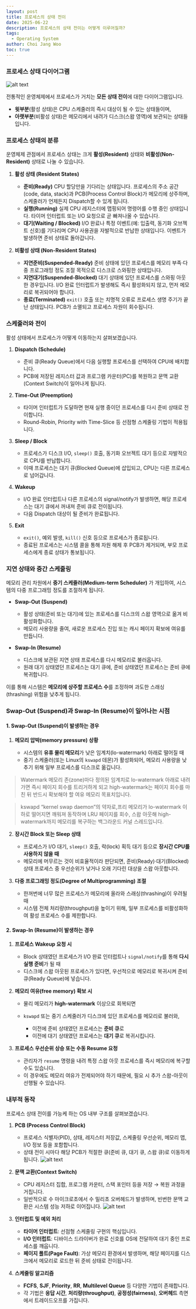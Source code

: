 ```yaml
---
layout: post
title: 프로세스의 상태 전이
date: 2025-06-22
description: 프로세스의 상태 전이는 어떻게 이루어질까? 
tags:
  - Operating System
author: Choi Jang Woo
toc: true
---
```


### 프로세스 상태 다이어그램

![alt text](/images/os/2/image.png)

전통적인 운영체제에서 프로세스가 거치는 **모든 상태 전이**에 대한 다이어그램입니다.

* **윗부분**(활성 상태)은 CPU 스케줄러의 즉시 대상이 될 수 있는 상태들이며,
* **아랫부분**(비활성 상태)은 메모리에서 내려가 디스크(스왑 영역)에 보관되는 상태들입니다.


### 프로세스 상태의 분류

운영체제 관점에서 프로세스 상태는 크게 **활성(Resident)** 상태와 **비활성(Non-Resident)** 상태로 나눌 수 있습니다.

1. **활성 상태 (Resident States)**

   * **준비(Ready)**
     CPU 할당만을 기다리는 상태입니다. 프로세스의 주소 공간(code, data, stack)과 PCB(Process Control Block)가 메모리에 상주하며, 스케줄러가 언제든지 Dispatch할 수 있게 됩니다.
   * **실행(Running)**
     실제 CPU 레지스터에 맵핑되어 명령어를 수행 중인 상태입니다. 타이머 인터럽트 또는 I/O 요청으로 곧 빠져나올 수 있습니다.
   * **대기(Waiting / Blocked)**
     I/O 완료나 특정 이벤트(예: 입출력, 동기화 오브젝트 신호)를 기다리며 CPU 사용권을 자발적으로 반납한 상태입니다. 이벤트가 발생하면 준비 상태로 돌아갑니다.

2. **비활성 상태 (Non-Resident States)**

   * **지연준비(Suspended-Ready)**
     준비 상태에 있던 프로세스를 메모리 부족·다중 프로그래밍 정도 조절 목적으로 디스크로 스와핑한 상태입니다.
   * **지연대기(Suspended-Blocked)**
     대기 상태에 있던 프로세스를 스와핑 아웃한 경우입니다. I/O 완료 인터럽트가 발생해도 즉시 활성화되지 않고, 먼저 메모리로 복귀되어야 합니다.
   * **종료(Terminated)**
     `exit()` 호출 또는 치명적 오류로 프로세스 생명 주기가 끝난 상태입니다. PCB가 소멸되고 프로세스 자원이 회수됩니다.


### 스케줄러와 전이

활성 상태에서 프로세스가 어떻게 이동하는지 살펴보겠습니다.

1. **Dispatch (Schedule)**

   * 준비 큐(Ready Queue)에서 다음 실행할 프로세스를 선택하여 CPU에 배치합니다.
   * PCB에 저장된 레지스터 값과 프로그램 카운터(PC)를 복원하고 문맥 교환(Context Switch)이 일어나게 됩니다.

2. **Time-Out (Preemption)**

   * 타이머 인터럽트가 도달하면 현재 실행 중이던 프로세스를 다시 준비 상태로 전이합니다.
   * Round-Robin, Priority with Time-Slice 등 선점형 스케줄링 기법이 적용됩니다.

3. **Sleep / Block**

   * 프로세스가 디스크 I/O, `sleep()` 호출, 동기화 오브젝트 대기 등으로 자발적으로 CPU를 반납합니다.
   * 이때 프로세스는 대기 큐(Blocked Queue)에 삽입되고, CPU는 다른 프로세스로 넘어갑니다.

4. **Wakeup**

   * I/O 완료 인터럽트나 다른 프로세스의 signal/notify가 발생하면, 해당 프로세스는 대기 큐에서 꺼내져 준비 큐로 전이됩니다.
   * 다음 Dispatch 대상이 될 준비가 완료됩니다.

5. **Exit**

   * `exit()`, 예외 발생, `kill()` 신호 등으로 프로세스가 종료됩니다.
   * 종료된 프로세스는 시스템 콜을 통해 자원 해제 후 PCB가 제거되며, 부모 프로세스에게 종료 상태가 통보됩니다.


### 지연 상태와 중간 스케줄링

메모리 관리 차원에서 **중기 스케줄러(Medium-term Scheduler)** 가 개입하여, 시스템의 다중 프로그래밍 정도를 조절하게 됩니다.

* **Swap-Out (Suspend)**
  * 활성 상태(준비 또는 대기)에 있는 프로세스를 디스크의 스왑 영역으로 옮겨 비활성화합니다.
  * 메모리 사용량을 줄여, 새로운 프로세스 진입 또는 캐시 페이지 확보에 여유를 만듭니다.

* **Swap-In (Resume)**

  * 디스크에 보관된 지연 상태 프로세스를 다시 메모리로 불러옵니다.
  * 원래 대기 상태였던 프로세스는 대기 큐에, 준비 상태였던 프로세스는 준비 큐에 복귀합니다.

이를 통해 시스템은 **메모리에 상주할 프로세스 수**를 조정하며 과도한 스래싱(thrashing) 위험을 낮추게 됩니다.

### Swap-Out (Suspend)과 Swap-In (Resume)이 일어나는 시점

#### 1. Swap-Out (Suspend)이 발생하는 경우

1. **메모리 압박(memory pressure) 상황**

   * 시스템의 **유휴 물리 메모리**가 낮은 임계치(lo-watermark) 아래로 떨어질 때
   * 중기 스케줄러(또는 Linux의 `kswapd` 데몬)가 활성화되어, 메모리 사용량을 낮추기 위해 일부 프로세스를 디스크로 옮깁니다.

> Watermark
메모리 존(zone)마다 정의된 임계치로 lo-watermark 아래로 내려가면 즉시 페이지 회수를 트리거하게 되고 high-watermark는 페이지 회수를 마친 뒤 반드시 확보해야 할 여유 메모리 목표치입니다.

> kswapd
“kernel swap daemon”의 약자로,프리 메모리가 lo-watermark 이하로 떨어지면 깨워져 동작하며 LRU 페이지를 회수, 스왑 아웃해 high-watermark까지 메모리를 복구하는 백그라운드 커널 스레드입니다.




2. **장시간 Block 또는 Sleep 상태**

   * 프로세스가 I/O 대기, `sleep()` 호출, 락(lock) 획득 대기 등으로 **장시간 CPU를 사용하지 않을 때**
   * 메모리에 머무르는 것이 비효율적이라 판단되면, 준비(Ready)·대기(Blocked) 상태 프로세스 중 우선순위가 낮거나 오래 기다린 대상을 스왑 아웃합니다.

3. **다중 프로그래밍 정도(Degree of Multiprogramming) 조절**

   * 한꺼번에 너무 많은 프로세스가 메모리에 올라와 스래싱(thrashing)이 우려될 때
   * 시스템 전체 처리량(throughput)을 높이기 위해, 일부 프로세스를 비활성화하여 활성 프로세스 수를 제한합니다.


#### 2. Swap-In (Resume)이 발생하는 경우

1. **프로세스 Wakeup 요청 시**

   * Block 상태였던 프로세스가 I/O 완료 인터럽트나 `signal/notify`를 통해 **다시 실행 준비**가 될 때
   * 디스크에 스왑 아웃된 프로세스가 있다면, 우선적으로 메모리로 복귀시켜 준비 큐(Ready Queue)에 넣습니다.

2. **메모리 여유(free memory) 확보 시**

   * 물리 메모리가 **high-watermark** 이상으로 회복되면
   * `kswapd` 또는 중기 스케줄러가 디스크에 있던 프로세스를 메모리로 불러와,

     * 이전에 준비 상태였던 프로세스는 **준비 큐**로
     * 이전에 대기 상태였던 프로세스는 **대기 큐**로
       복귀시킵니다.

3. **프로세스 우선순위 상승 또는 수동 Resume 요청**

   * 관리자가 `resume` 명령을 내려 특정 스왑 아웃 프로세스를 즉시 메모리에 복구할 수도 있습니다.
   * 이 경우에도 메모리 여유가 전제되어야 하기 때문에, 필요 시 추가 스왑-아웃이 선행될 수 있습니다.



### 내부적 동작

프로세스 상태 전이를 가능케 하는 OS 내부 구조를 살펴보겠습니다.
1. **PCB (Process Control Block)**

   * 프로세스 식별자(PID), 상태, 레지스터 저장값, 스케줄링 우선순위, 메모리 맵, I/O 정보 등을 포함합니다.
   * 상태 전이 시마다 해당 PCB가 적절한 큐(준비 큐, 대기 큐, 스왑 큐)로 이동하게 됩니다.
![alt text](/images/os/2/image-1.png)
2. **문맥 교환(Context Switch)**

   * CPU 레지스터 집합, 프로그램 카운터, 스택 포인터 등을 저장 → 복원 과정을 거칩니다.
   * 일반적으로 수 마이크로초에서 수 밀리초 오버헤드가 발생하며, 빈번한 문맥 교환은 시스템 성능 저하로 이어집니다.
![alt text](/images/os/2/image-2.png)
3. **인터럽트 및 예외 처리**

   * **타이머 인터럽트**: 선점형 스케줄링 구현의 핵심입니다.
   * **I/O 인터럽트**: 디바이스 드라이버가 완료 신호를 OS에 전달하여 대기 중인 프로세스를 깨웁니다.
   * **페이지 폴트(Page Fault)**: 가상 메모리 환경에서 발생하며, 해당 페이지를 디스크에서 메모리로 로드한 뒤 준비 상태로 전이됩니다.

4. **스케줄링 알고리즘**

   * **FCFS**, **SJF**, **Priority**, **RR**, **Multilevel Queue** 등 다양한 기법이 존재합니다.
   * 각 기법은 **응답 시간**, **처리량(throughput)**, **공정성(fairness)**, **오버헤드** 측면에서 트레이드오프를 가집니다.
